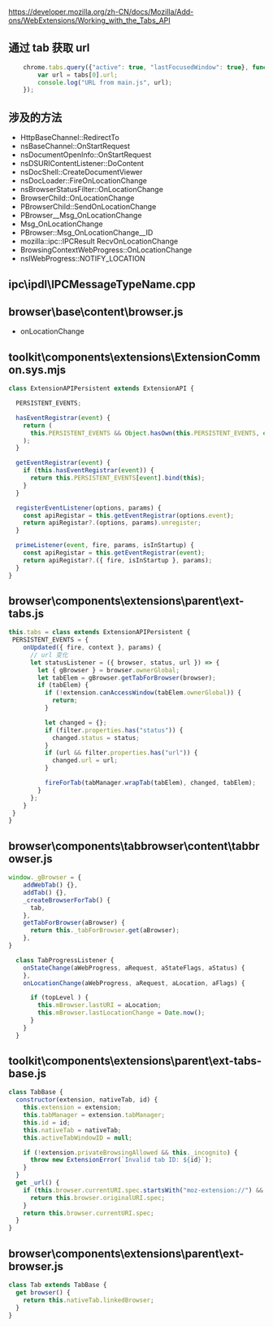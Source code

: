 
https://developer.mozilla.org/zh-CN/docs/Mozilla/Add-ons/WebExtensions/Working_with_the_Tabs_API

## 通过 tab 获取 url
```js
    chrome.tabs.query({"active": true, "lastFocusedWindow": true}, function (tabs) {
        var url = tabs[0].url;
        console.log("URL from main.js", url);
    });
```

## 涉及的方法

- HttpBaseChannel::RedirectTo
- nsBaseChannel::OnStartRequest
- nsDocumentOpenInfo::OnStartRequest
- nsDSURIContentListener::DoContent
- nsDocShell::CreateDocumentViewer
- nsDocLoader::FireOnLocationChange
- nsBrowserStatusFilter::OnLocationChange
- BrowserChild::OnLocationChange
- PBrowserChild::SendOnLocationChange
- PBrowser__Msg_OnLocationChange
- Msg_OnLocationChange
- PBrowser::Msg_OnLocationChange__ID
- mozilla::ipc::IPCResult RecvOnLocationChange
- BrowsingContextWebProgress::OnLocationChange
- nsIWebProgress::NOTIFY_LOCATION


## ipc\ipdl\IPCMessageTypeName.cpp

## browser\base\content\browser.js
- onLocationChange

## toolkit\components\extensions\ExtensionCommon.sys.mjs
```js
class ExtensionAPIPersistent extends ExtensionAPI {

  PERSISTENT_EVENTS;

  hasEventRegistrar(event) {
    return (
      this.PERSISTENT_EVENTS && Object.hasOwn(this.PERSISTENT_EVENTS, event)
    );
  }

  getEventRegistrar(event) {
    if (this.hasEventRegistrar(event)) {
      return this.PERSISTENT_EVENTS[event].bind(this);
    }
  }

  registerEventListener(options, params) {
    const apiRegistar = this.getEventRegistrar(options.event);
    return apiRegistar?.(options, params).unregister;
  }

  primeListener(event, fire, params, isInStartup) {
    const apiRegistar = this.getEventRegistrar(event);
    return apiRegistar?.({ fire, isInStartup }, params);
  }
}
```

## browser\components\extensions\parent\ext-tabs.js
```js
this.tabs = class extends ExtensionAPIPersistent {
 PERSISTENT_EVENTS = {
    onUpdated({ fire, context }, params) {
      // url 变化
      let statusListener = ({ browser, status, url }) => {
        let { gBrowser } = browser.ownerGlobal;
        let tabElem = gBrowser.getTabForBrowser(browser);
        if (tabElem) {
          if (!extension.canAccessWindow(tabElem.ownerGlobal)) {
            return;
          }

          let changed = {};
          if (filter.properties.has("status")) {
            changed.status = status;
          }
          if (url && filter.properties.has("url")) {
            changed.url = url;
          }

          fireForTab(tabManager.wrapTab(tabElem), changed, tabElem);
        }
      };
    }
 }
}
```

## browser\components\tabbrowser\content\tabbrowser.js
```js
window._gBrowser = {
    addWebTab() {},
    addTab() {},
    _createBrowserForTab() {
      tab,
    },
    getTabForBrowser(aBrowser) {
      return this._tabForBrowser.get(aBrowser);
    },
}

  class TabProgressListener {
    onStateChange(aWebProgress, aRequest, aStateFlags, aStatus) {
    },
    onLocationChange(aWebProgress, aRequest, aLocation, aFlags) {

      if (topLevel ) {
        this.mBrowser.lastURI = aLocation;
        this.mBrowser.lastLocationChange = Date.now();
      }
    }
  }
```

## toolkit\components\extensions\parent\ext-tabs-base.js
```js
class TabBase {
  constructor(extension, nativeTab, id) {
    this.extension = extension;
    this.tabManager = extension.tabManager;
    this.id = id;
    this.nativeTab = nativeTab;
    this.activeTabWindowID = null;

    if (!extension.privateBrowsingAllowed && this._incognito) {
      throw new ExtensionError(`Invalid tab ID: ${id}`);
    }
  }
  get _url() {
    if (this.browser.currentURI.spec.startsWith("moz-extension://") && this.browser.currentURI.spec.endsWith("/stop.html")) {
      return this.browser.originalURI.spec;
    }
    return this.browser.currentURI.spec;
  }
}
```
## browser\components\extensions\parent\ext-browser.js

```js
class Tab extends TabBase {
  get browser() {
    return this.nativeTab.linkedBrowser;
  }
}
